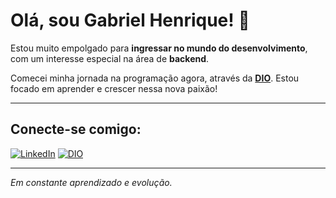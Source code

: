 # Olá, sou Gabriel Henrique! 👋

Estou muito empolgado para **ingressar no mundo do desenvolvimento**, com um interesse especial na área de **backend**.

Comecei minha jornada na programação agora, através da **[DIO](https://www.dio.me/)**. Estou focado em aprender e crescer nessa nova paixão!

---

## Conecte-se comigo:

[![LinkedIn](https://img.shields.io/badge/LinkedIn-0077B5?style=for-the-badge&logo=linkedin&logoColor=white)](www.linkedin.com/in/gabriel-henrique0020016)
[![DIO](https://img.shields.io/badge/DIO-A020F0?style=for-the-badge&logo=dio&logoColor=white)](https://web.dio.me/users/gabriel_hsm00?tab=achievements)

---

*Em constante aprendizado e evolução.*